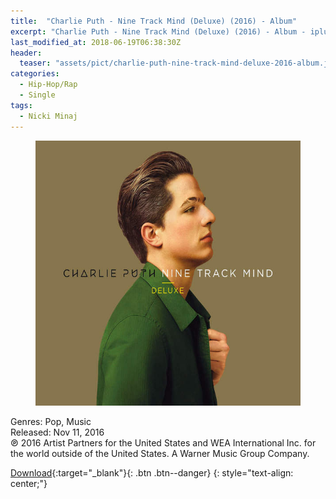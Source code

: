 ```yaml
---
title:  "Charlie Puth - Nine Track Mind (Deluxe) (2016) - Album"
excerpt: "Charlie Puth - Nine Track Mind (Deluxe) (2016) - Album - iplustify."
last_modified_at: 2018-06-19T06:38:30Z
header:
  teaser: "assets/pict/charlie-puth-nine-track-mind-deluxe-2016-album.jpg"
categories: 
  - Hip-Hop/Rap
  - Single
tags:
  - Nicki Minaj
---
```


<figure class="align-center">
  <img src="/assets/pict/charlie-puth-nine-track-mind-deluxe-2016-album.jpg" alt="Charlie Puth - Nine Track Mind (Deluxe) (2016) - Album">
</figure> 
Genres: Pop, Music 
<br>Released: Nov 11, 2016 
<br>℗ 2016 Artist Partners for the United States and WEA International Inc. for the world outside of the United States. A Warner Music Group Company.
  

[Download](http://zipansion.com/1cods){:target="_blank"}{: .btn .btn--danger}
{: style="text-align: center;"}


